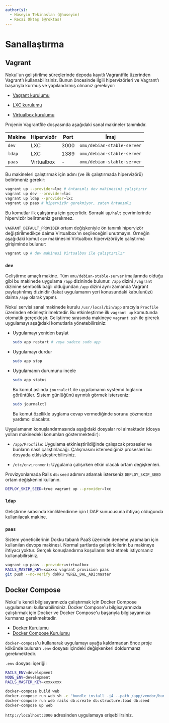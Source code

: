 ```yaml
---
author(s):
  - Hüseyin Tekinaslan (@huseyin)
  - Recai Oktaş (@roktas)
---
```


Sanallaştırma
=============

Vagrant
-------

Nokul'un geliştirilme süreçlerinde depoda kayıtlı Vagrantfile üzerinden Vagrant'ı kullanabilirsiniz.  Bunun öncesinde
ilgili hipervizörleri ve Vagrant'ı başarıyla kurmuş ve yapılandırmış olmanız gerekiyor:

- [Vagrant kurulumu](https://github.com/omu/omu/blob/master/doc/vagrant.md)

- [LXC kurulumu](https://github.com/omu/omu/blob/master/doc/lxc.md)

- [Virtualbox kurulumu](https://github.com/omu/omu/blob/master/doc/virtualbox.md)

Projenin Vagrantfile dosyasında aşağıdaki sanal makineler tanımlıdır.

| Makine | Hipervizör | Port | İmaj                       |
| ------ | ---------- | ---- | -------------------------- |
| `dev`  | LXC        | 3000 | `omu/debian-stable-server` |
| `ldap` | LXC        | 1389 | `omu/debian-stable-server` |
| `paas` | Virtualbox | -    | `omu/debian-stable-server` |

Bu makineleri çalıştırmak için adını (ve ilk çalıştırmada hipervizörü) belirtmeniz gerekir:

```sh
vagrant up --provider=lxc # öntanımlı dev makinesini çalıştırır
vagrant up dev --provider=lxc
vagrant up ldap --provider=lxc
vagrant up paas # hipervizör gerekmiyor, zaten öntanımlı
```

Bu komutlar ilk çalıştırma için geçerlidir.  Sonraki `up/halt` çevrimlerinde hipervizör belirtmeniz gerekmez.

`VAGRANT_DEFAULT_PROVIDER` ortam değişkeniyle ön tanımlı hipervizör değiştirilmedikçe daima Virtualbox'ın seçileceğini
unutmayın.  Örneğin aşağıdaki komut `dev` makinesini Virtualbox hipervizörüyle çalıştırma girişiminde bulunur:

```sh
vagrant up # dev makinesi Virtualbox ile çalıştırılır
```

### `dev`

Geliştirme amaçlı makine.  Tüm `omu/debian-stable-server` imajlarında olduğu gibi bu makinede uygulama `/app` dizininde
bulunur.  `/app` dizini `/vagrant` dizinine sembolik bağlı olduğundan `/app` dizini aynı zamanda Vagrant paylaştırılmış
dizinidir (fakat uygulamanın yeri konusundaki kabulunüzü daima `/app` olarak yapın).

Nokul servisi sanal makinede kurulu `/usr/local/bin/app` aracıyla `Procfile` üzerinden etkinleştirilmektedir.  Bu
etkinleştirme ilk `vagrant up` komutunda otomatik gerçekleşir.  Geliştirme sırasında makineye `vagrant ssh` ile girerek
uygulamayı aşağıdaki komutlarla yönetebilirsiniz:

- Uygulamayı yeniden başlat

  ```sh
  sudo app restart # veya sadece sudo app
  ```

- Uygulamayı durdur

  ```sh
  sudo app stop
  ```

- Uygulamanın durumunu incele

  ```sh
  sudo app status
  ```

  Bu komut aslında `journalctl` ile uygulamanın systemd loglarını görüntüler. Sistem günlüğünü ayrıntılı görmek
  isterseniz:

  ```sh
  sudo journalctl
  ```

  Bu komut özellikle uyglama cevap vermediğinde sorunu çözmenize yardımcı olacaktır.

Uygulamanın konuşlandırmasında aşağıdaki dosyalar rol almaktadır (dosya yolları makinedeki konumları göstermektedir):

- `/app/Procfile`: Uygulama etkinleştirildiğinde çalışacak prosesler ve bunların nasıl çalıştırılacağı.  Çalışmasını
  istemediğiniz prosesleri bu dosyada etkisizleştirebilirsiniz.

- `/etc/environment`: Uygulama çalışırken etkin olacak ortam değişkenleri.

Provizyonlamada Rails `db:seed` adımını atlamak isterseniz `DEPLOY_SKIP_SEED` ortam değişkenini kullanın.

```sh
DEPLOY_SKIP_SEED=true vagrant up --provider=lxc
```

### `ldap`

Geliştirme sırasında kimliklendirme için LDAP sunucusuna ihtiyaç olduğunda kullanılacak makine.

### `paas`

Sistem yöneticilerinin Dokku tabanlı PaaS üzerinde deneme yapmaları için kullanılan devops makinesi.  Normal şartlarda
geliştiricilerin bu makineye ihtiyacı yoktur.  Gerçek konuşlandırma koşullarını test etmek istiyorsanız
kullanabilirsiniz.

```sh
vagrant up paas --provider=virtualbox
RAILS_MASTER_KEY=xxxxxx vagrant provision paas
git push --no-verify dokku YEREL_DAL_ADI:master
```

Docker Compose
--------------

Nokul'u kendi bilgisayarınızda çalıştırmak için Docker Compose uygulamasını kullanabilirsiniz. Docker Compose'u
bilgisayarınızda çalıştırmak için Docker ve Docker Compose'u başarıyla bilgisayarınıza kurmanız gerekmektedir.

- [Docker Kurulumu](https://github.com/omu/omu/blob/master/doc/docker.md)
- [Docker Compose Kurulumu](https://github.com/omu/omu/blob/master/doc/docker-compose.md)

`docker-compose`'u kullanarak uygulamayı ayağa kaldırmadan önce proje kökünde bulunan `.env` dosyası içindeki
değişkenkeri doldurmanız gerekmektedir.

`.env` dosyası içeriği:

```sh
RAILS_ENV=development
NODE_ENV=development
RAILS_MASTER_KEY=xxxxxxxx
```

```sh
docker-compose build web
docker-compose run web sh -c "bundle install -j4 --path /app/vendor/bundle && yarn install"
docker-compose run web rails db:create db:structure:load db:seed
docker-compose up web
```

`http://localhost:3000` adresinden uygulamaya erişebilirsiniz.
